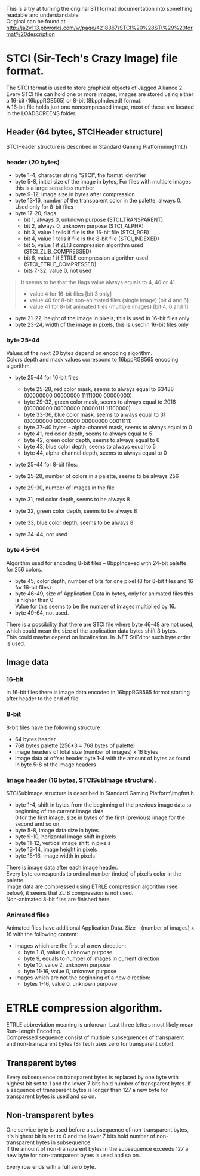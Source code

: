 This is a try at turning the original STI format documentation into something readable and understandable  
Original can be found at http://ja2v113.pbworks.com/w/page/4218367/STCI%20%28STI%29%20format%20description

# STСI (Sir-Tech's Crazy Image) file format.
The STСI format is used to store graphical objects of Jagged Alliance 2.  
Every STCI file can hold one or more images, images are stored using either a 16-bit (16bppRGB565) or 8-bit (8bppIndexed) format.  
A 16-bit file holds just one noncompressed image, most of these are located in the LOADSCREENS folder.

## Header (64 bytes, STCIHeader structure)
STCIHeader structure is described in Standard Gaming Platform\imgfmt.h

### header (20 bytes)
- byte 1-4, character string “STCI”, the format identifier
- byte 5-8, initial size of the image in bytes, For files with multiple images this is a large senseless number
- byte 9-12, image size in bytes after compression
- byte 13-16, number of the transparent color in the palette, always 0. Used only for 8-bit files
- byte 17-20, flags
  - bit 1, always 0, unknown purpose (STCI_TRANSPARENT)
  - bit 2, always 0, unknown purpose (STCI_ALPHA)
  - bit 3, value 1 tells if file is the 16-bit file (STCI_RGB)
  - bit 4, value 1 tells if file is the 8-bit file (STCI_INDEXED)
  - bit 5, value 1 if ZLIB compression algorithm used (STCI_ZLIB_COMPRESSED)
  - bit 6, value 1 if ETRLE compression algorithm used (STCI_ETRLE_COMPRESSED)
  - bits 7-32, value 0, not used

> It seems to be that the flags value always equals to 4, 40 or 41.
> - value 4 for 16-bit files [bit 3 only]
> - value 40 for 8-bit non-animated files (single image) [bit 4 and 6]
> - value 41 for 8-bit animated files (multiple images) [bit 4, 6 and 1]

- byte 21-22, height of the image in pixels, this is used in 16-bit files only
- byte 23-24, width of the image in pixels, this is used in 16-bit files only

### byte 25-44
Values of the next 20 bytes depend on encoding algorithm.  
Colors depth and mask values correspond to 16bppRGB565 encoding algorithm.

- byte 25-44 for 16-bit files:
  - byte 25-28, red color mask, seems to always equal to 63488 (00000000 00000000 11111000 00000000)
  - byte 29-32, green color mask, seems to always equal to 2016 (00000000 00000000 00000111 11100000)
  - byte 33-36, blue color mask, seems to always equal to 31 (00000000 00000000 00000000 00011111)
  - byte 37-40 bytes – alpha-channel mask, seems to always equal to 0
  - byte 41, red color depth, seems to always equal to 5
  - byte 42, green color depth, seems to always equal to 6
  - byte 43, blue color depth, seems to always equal to 5
  - byte 44, alpha-channel depth, seems to always equal to 0

-  byte 25-44 for 8-bit files:
  - byte 25-28, number of colors in a palette, seems to be always 256
  - byte 29-30, number of images in the file
  - byte 31, red color depth, seems to be always 8
  - byte 32, green color depth, seems to be always 8
  - byte 33, blue color depth, seems to be always 8
  - byte 34-44, not used

### byte 45-64
Algorithm used for encoding 8-bit files – 8bppIndexed with 24-bit palette for 256 colors.
- byte 45, color depth, number of bits for one pixel (8 for 8-bit files and 16 for 16-bit files)
- byte 46-49, size of Application Data in bytes, only for animated files this is higher than 0  
  Value for this seems to be the number of images multiplied by 16.
- byte 49-64, not used.

There is a possibility that there are STCI file where byte 46-48 are not used, which could mean the size of the application data bytes shift 3 bytes.  
This could maybe depend on localization. In .NET StiEditor such byte order is used.

## Image data

### 16-bit
In 16-bit files there is image data encoded in 16bppRGB565 format starting after header to the end of file.

### 8-bit
8-bit files have the following structure
- 64 bytes header
- 768 bytes palette (256*3 = 768 bytes of palette)
- image headers of total size (number of images) x 16 bytes
- image data at offset header byte 1-4 with the amount of bytes as found in byte 5-8 of the image headers

### Image header (16 bytes, STCISubImage structure).
STCISubImage structure is described in Standard Gaming Platform\imgfmt.h

- byte 1-4, shift in bytes from the beginning of the previous image data to beginning of the current image data  
  0 for the first image, size in bytes of the first (previous) image for the second and so on
- byte 5-8, image data size in bytes
- byte 9-10, horizontal image shift in pixels
- byte 11-12, vertical image shift in pixels
- byte 13-14, image height in pixels
- byte 15-16, image width in pixels

There is image data after each image header.  
Every byte corresponds to ordinal number (index) of pixel’s color in the palette.  
Image data are compressed using ETRLE compression algorithm (see below), it seems that ZLIB compression is not used.  
Non-animated 8-bit files are finished here.

### Animated files
Animated files have additional Application Data. Size – (number of images) x 16
with the following content:
- images which are the first of a new direction:
  - byte 1-8, value 0, unknown purpose
  - byte 9, equals to number of images in current direction
  - byte 10, value 2, unknown purpose
  - byte 11-16, value 0, unknown purpose
- images which are not the beginning of a new direction:
  - bytes 1-16, value 0, unknown purpose

# ETRLE compression algorithm.
ETRLE abbreviation meaning is unknown. Last three letters most likely mean Run-Length Encoding.  
Compressed sequence consist of multiple subsequences of transparent and non-transparent bytes (SirTech uses zero for transparent color).

## Transparent bytes
Every subsequence on transparent bytes is replaced by one byte with highest bit set to 1 and the lower 7 bits hold number of transparent bytes.
If a sequence of transparent bytes is longer than 127 a new byte for transparent bytes is used and so on.

## Non-transparent bytes
One service byte is used before a subsequence of non-transparent bytes, it's highest bit is set to 0 and the lower 7 bits hold number of non-transparent bytes in subsequence.  
If the amount of non-transparent bytes in the subsequence exceeds 127 a new byte for non-transparent bytes is used and so on.

Every row ends with a full zero byte. 
